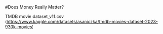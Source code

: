 #Does Money Really Matter? 

TMDB movie dataset_v11.csv (https://www.kaggle.com/datasets/asaniczka/tmdb-movies-dataset-2023-930k-movies)

